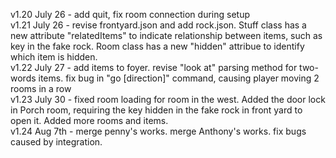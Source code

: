 v1.20 July 26 - add quit, fix room connection during setup
<br>
v1.21 July 26 - revise frontyard.json and add rock.json. Stuff class has a new attribute "relatedItems" to indicate relationship between items, such as key in the fake rock. Room class has a new "hidden" attribue to identify which item is hidden.<br>
v1.22 July 27 - add items to foyer. revise "look at" parsing method for two-words items. fix bug in "go [direction]" command, causing player moving 2 rooms in a row<br>
v1.23 July 30 - fixed room loading for room in the west. Added the door lock in Porch room, requiring the key hidden in the fake rock in front yard to open it. Added more rooms and items.<br>
v1.24 Aug 7th - merge penny's works. merge Anthony's works. fix bugs caused by integration.